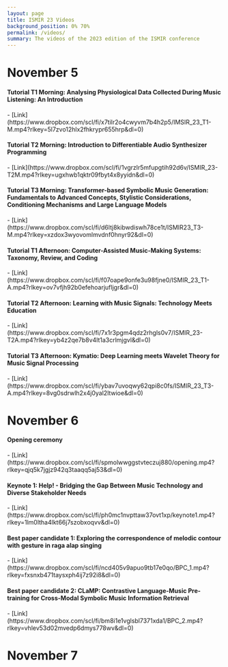 ```yaml
---
layout: page
title: ISMIR 23 Videos
background_position: 0% 70%
permalink: /videos/
summary: The videos of the 2023 edition of the ISMIR conference
---
```


<h1> November 5 </h1>
<h4>Tutorial T1 Morning: Analysing Physiological Data Collected During Music Listening: An Introduction </h4> - 
[Link](https://www.dropbox.com/scl/fi/x7tilr2o4cwyvm7b4h2p5/IMSIR_23_T1-M.mp4?rlkey=5l7zvo12hlx2fhkrypr655hrp&dl=0)
<h4>Tutorial T2 Morning: Introduction to Differentiable Audio Synthesizer Programming</h4> - 
[Link](https://www.dropbox.com/scl/fi/1vgrzlr5mfupgtih92d6v/ISMIR_23-T2M.mp4?rlkey=ugxhwb1qktr09fbyt4x8yyidn&dl=0)
<h4>Tutorial T3 Morning: Transformer-based Symbolic Music Generation: Fundamentals to Advanced Concepts, Stylistic Considerations, Conditioning Mechanisms and Large Language Models</h4> - [Link](https://www.dropbox.com/scl/fi/d6ltj8kibwdiswh78ce1t/ISMIR23_T3-M.mp4?rlkey=xzdox3wyovomlmvdnf0hnyr92&dl=0)
<h4>Tutorial T1 Afternoon: Computer-Assisted Music-Making Systems: Taxonomy, Review, and Coding</h4> - [Link](https://www.dropbox.com/scl/fi/f07oape9onfe3u98fjne0/ISMIR_23_T1-A.mp4?rlkey=ov7vfjh92b0efehoarjufljgr&dl=0)
<h4>Tutorial T2 Afternoon: Learning with Music Signals: Technology Meets Education</h4> - [Link](https://www.dropbox.com/scl/fi/7x1r3pgm4qdz2rhgls0v7/ISMIR_23-T2A.mp4?rlkey=yb4z2qe7b8v4lt1a3crlmjgvl&dl=0)
<h4>Tutorial T3 Afternoon: Kymatio: Deep Learning meets Wavelet Theory for Music Signal Processing</h4>  -
[Link](https://www.dropbox.com/scl/fi/ybav7uvoqwy62qpi8c0fs/ISMIR_23_T3-A.mp4?rlkey=8vg0sdrwlh2x4j0yal2ltwioe&dl=0)

<h1>November 6</h1>
<h4>Opening ceremony </h4> - [Link](https://www.dropbox.com/scl/fi/spmolwwggstvteczuj880/opening.mp4?rlkey=qjq5k7jgjz942q3taaqq5aj53&dl=0)
<h4> Keynote 1: Help! - Bridging the Gap Between Music Technology and Diverse Stakeholder Needs </h4> - [Link](https://www.dropbox.com/scl/fi/ph0mc1nvpttaw37ovt1xp/keynote1.mp4?rlkey=1lm0ltha4lkt66j7szobxoqvv&dl=0)
<h4>Best paper candidate 1: Exploring the correspondence of melodic contour with gesture in raga alap singing</h4> - [Link](https://www.dropbox.com/scl/fi/ncd405v9apuo9tb17e0qo/BPC_1.mp4?rlkey=fxsnxb471taysxph4ij7z92i8&dl=0)
<h4>Best paper candidate 2: CLaMP: Contrastive Language-Music Pre-training for Cross-Modal Symbolic Music Information Retrieval</h4> - [Link](https://www.dropbox.com/scl/fi/bm8i1e1vglsbl7371xda1/BPC_2.mp4?rlkey=vhlev53d02mvedp6dmys778wv&dl=0)
<h1>November 7</h1>
